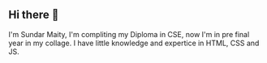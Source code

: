 ## Hi there 👋
I'm Sundar Maity, I'm compliting my Diploma in CSE, now I'm in pre final year in my collage. I have little knowledge and expertice in HTML, CSS and JS.

<!--
**sundarmaity321/sundarmaity321** is a ✨ _special_ ✨ repository because its `README.md` (this file) appears on your GitHub profile.

Here are some ideas to get you started:

- 🔭 I’m currently working on ..
- 🌱 I’m currently learning ...
- 👯 I’m looking to collaborate on ...
- 🤔 I’m looking for help with ...
- 💬 Ask me about ...
- 📫 How to reach me: ...
- 😄 Pronouns: ...
- ⚡ Fun fact: ...
-->
